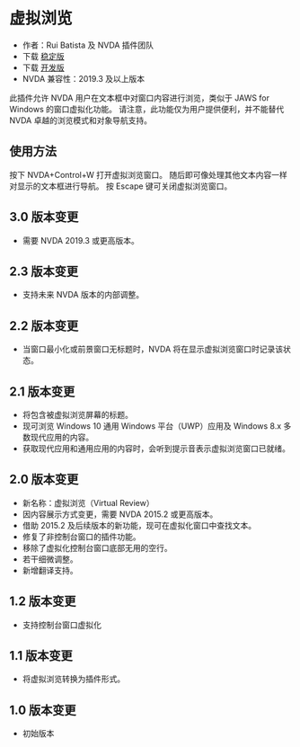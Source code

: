 # 虚拟浏览

* 作者：Rui Batista 及 NVDA 插件团队
* 下载 [稳定版][1]
* 下载 [开发版][2]
* NVDA 兼容性：2019.3 及以上版本

此插件允许 NVDA 用户在文本框中对窗口内容进行浏览，类似于 JAWS for Windows 的窗口虚拟化功能。
请注意，此功能仅为用户提供便利，并不能替代 NVDA 卓越的浏览模式和对象导航支持。

## 使用方法 ##

按下 NVDA+Control+W 打开虚拟浏览窗口。
随后即可像处理其他文本内容一样对显示的文本框进行导航。
按 Escape 键可关闭虚拟浏览窗口。

## 3.0 版本变更

* 需要 NVDA 2019.3 或更高版本。

## 2.3 版本变更

* 支持未来 NVDA 版本的内部调整。

## 2.2 版本变更

* 当窗口最小化或前景窗口无标题时，NVDA 将在显示虚拟浏览窗口时记录该状态。

## 2.1 版本变更

* 将包含被虚拟浏览屏幕的标题。
* 现可浏览 Windows 10 通用 Windows 平台（UWP）应用及 Windows 8.x 多数现代应用的内容。
* 获取现代应用和通用应用的内容时，会听到提示音表示虚拟浏览窗口已就绪。

## 2.0 版本变更

* 新名称：虚拟浏览（Virtual Review）
* 因内容展示方式变更，需要 NVDA 2015.2 或更高版本。
* 借助 2015.2 及后续版本的新功能，现可在虚拟化窗口中查找文本。
* 修复了非控制台窗口的插件功能。
* 移除了虚拟化控制台窗口底部无用的空行。
* 若干细微调整。
* 新增翻译支持。

## 1.2 版本变更

* 支持控制台窗口虚拟化

## 1.1 版本变更

* 将虚拟浏览转换为插件形式。

## 1.0 版本变更

* 初始版本

[1]: http://addons.nvda-project.org/files/get.php?file=VR

[2]: http://addons.nvda-project.org/files/get.php?file=VR
